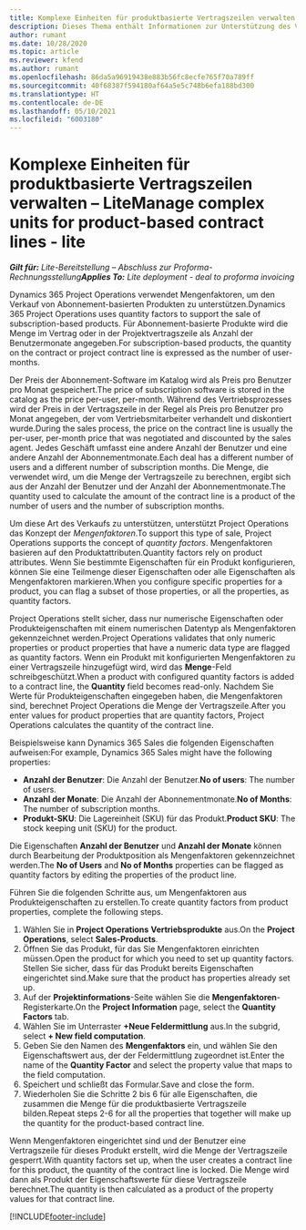 ```yaml
---
title: Komplexe Einheiten für produktbasierte Vertragszeilen verwalten – Lite
description: Dieses Thema enthält Informationen zur Unterstützung des Verkaufs von abonnementbasierten Produkten.
author: rumant
ms.date: 10/28/2020
ms.topic: article
ms.reviewer: kfend
ms.author: rumant
ms.openlocfilehash: 86da5a96919438e883b56fc8ecfe765f70a789ff
ms.sourcegitcommit: 40f68387f594180af64a5e5c748b6efa188bd300
ms.translationtype: HT
ms.contentlocale: de-DE
ms.lasthandoff: 05/10/2021
ms.locfileid: "6003180"
---
```

# <a name="manage-complex-units-for-product-based-contract-lines---lite"></a><span data-ttu-id="018bd-103">Komplexe Einheiten für produktbasierte Vertragszeilen verwalten – Lite</span><span class="sxs-lookup"><span data-stu-id="018bd-103">Manage complex units for product-based contract lines - lite</span></span>

<span data-ttu-id="018bd-104">_**Gilt für:** Lite-Bereitstellung – Abschluss zur Proforma-Rechnungsstellung_</span><span class="sxs-lookup"><span data-stu-id="018bd-104">_**Applies To:** Lite deployment - deal to proforma invoicing_</span></span>

<span data-ttu-id="018bd-105">Dynamics 365 Project Operations verwendet Mengenfaktoren, um den Verkauf von Abonnement-basierten Produkten zu unterstützen.</span><span class="sxs-lookup"><span data-stu-id="018bd-105">Dynamics 365 Project Operations uses quantity factors to support the sale of subscription-based products.</span></span> <span data-ttu-id="018bd-106">Für Abonnement-basierte Produkte wird die Menge im Vertrag oder in der Projektvertragszeile als Anzahl der Benutzermonate angegeben.</span><span class="sxs-lookup"><span data-stu-id="018bd-106">For subscription-based products, the quantity on the contract or project contract line is expressed as the number of user-months.</span></span>

<span data-ttu-id="018bd-107">Der Preis der Abonnement-Software im Katalog wird als Preis pro Benutzer pro Monat gespeichert.</span><span class="sxs-lookup"><span data-stu-id="018bd-107">The price of subscription software is stored in the catalog as the price per-user, per-month.</span></span> <span data-ttu-id="018bd-108">Während des Vertriebsprozesses wird der Preis in der Vertragszeile in der Regel als Preis pro Benutzer pro Monat angegeben, der vom Vertriebsmitarbeiter verhandelt und diskontiert wurde.</span><span class="sxs-lookup"><span data-stu-id="018bd-108">During the sales process, the price on the contract line is usually the per-user, per-month price that was negotiated and discounted by the sales agent.</span></span> <span data-ttu-id="018bd-109">Jedes Geschäft umfasst eine andere Anzahl der Benutzer und eine andere Anzahl der Abonnementmonate.</span><span class="sxs-lookup"><span data-stu-id="018bd-109">Each deal has a different number of users and a different number of subscription months.</span></span> <span data-ttu-id="018bd-110">Die Menge, die verwendet wird, um die Menge der Vertragszeile zu berechnen, ergibt sich aus der Anzahl der Benutzer und der Anzahl der Abonnementmonate.</span><span class="sxs-lookup"><span data-stu-id="018bd-110">The quantity used to calculate the amount of the contract line is a product of the number of users and the number of subscription months.</span></span>

<span data-ttu-id="018bd-111">Um diese Art des Verkaufs zu unterstützen, unterstützt Project Operations das Konzept der *Mengenfaktoren*.</span><span class="sxs-lookup"><span data-stu-id="018bd-111">To support this type of sale, Project Operations supports the concept of *quantity factors*.</span></span> <span data-ttu-id="018bd-112">Mengenfaktoren basieren auf den Produktattributen.</span><span class="sxs-lookup"><span data-stu-id="018bd-112">Quantity factors rely on product attributes.</span></span> <span data-ttu-id="018bd-113">Wenn Sie bestimmte Eigenschaften für ein Produkt konfigurieren, können Sie eine Teilmenge dieser Eigenschaften oder alle Eigenschaften als Mengenfaktoren markieren.</span><span class="sxs-lookup"><span data-stu-id="018bd-113">When you configure specific properties for a product, you can flag a subset of those properties, or all the properties, as quantity factors.</span></span>

<span data-ttu-id="018bd-114">Project Operations stellt sicher, dass nur numerische Eigenschaften oder Produkteigenschaften mit einem numerischen Datentyp als Mengenfaktoren gekennzeichnet werden.</span><span class="sxs-lookup"><span data-stu-id="018bd-114">Project Operations validates that only numeric properties or product properties that have a numeric data type are flagged as quantity factors.</span></span> <span data-ttu-id="018bd-115">Wenn ein Produkt mit konfigurierten Mengenfaktoren zu einer Vertragszeile hinzugefügt wird, wird das **Menge**-Feld schreibgeschützt.</span><span class="sxs-lookup"><span data-stu-id="018bd-115">When a product with configured quantity factors is added to a contract line, the **Quantity** field  becomes read-only.</span></span> <span data-ttu-id="018bd-116">Nachdem Sie Werte für Produkteigenschaften eingegeben haben, die Mengenfaktoren sind, berechnet Project Operations die Menge der Vertragszeile.</span><span class="sxs-lookup"><span data-stu-id="018bd-116">After you enter values for product properties that are quantity factors, Project Operations calculates the quantity of the contract line.</span></span>

<span data-ttu-id="018bd-117">Beispielsweise kann Dynamics 365 Sales die folgenden Eigenschaften aufweisen:</span><span class="sxs-lookup"><span data-stu-id="018bd-117">For example, Dynamics 365 Sales might have the following properties:</span></span>

- <span data-ttu-id="018bd-118">**Anzahl der Benutzer**: Die Anzahl der Benutzer.</span><span class="sxs-lookup"><span data-stu-id="018bd-118">**No of users**: The number of users.</span></span>
- <span data-ttu-id="018bd-119">**Anzahl der Monate**: Die Anzahl der Abonnementmonate.</span><span class="sxs-lookup"><span data-stu-id="018bd-119">**No of Months**: The number of subscription months.</span></span>
- <span data-ttu-id="018bd-120">**Produkt-SKU**: Die Lagereinheit (SKU) für das Produkt.</span><span class="sxs-lookup"><span data-stu-id="018bd-120">**Product SKU**: The stock keeping unit (SKU) for the product.</span></span>

<span data-ttu-id="018bd-121">Die Eigenschaften **Anzahl der Benutzer** und **Anzahl der Monate** können durch Bearbeitung der Produktposition als Mengenfaktoren gekennzeichnet werden.</span><span class="sxs-lookup"><span data-stu-id="018bd-121">The **No of Users** and **No of Months** properties can be flagged as quantity factors by editing the properties of the product line.</span></span>

<span data-ttu-id="018bd-122">Führen Sie die folgenden Schritte aus, um Mengenfaktoren aus Produkteigenschaften zu erstellen.</span><span class="sxs-lookup"><span data-stu-id="018bd-122">To create quantity factors from product properties, complete the following steps.</span></span>

1. <span data-ttu-id="018bd-123">Wählen Sie in **Project Operations** **Vertriebsprodukte** aus.</span><span class="sxs-lookup"><span data-stu-id="018bd-123">On the **Project Operations**, select **Sales-Products**.</span></span>
2. <span data-ttu-id="018bd-124">Öffnen Sie das Produkt, für das Sie Mengenfaktoren einrichten müssen.</span><span class="sxs-lookup"><span data-stu-id="018bd-124">Open the product for which you need to set up quantity factors.</span></span> <span data-ttu-id="018bd-125">Stellen Sie sicher, dass für das Produkt bereits Eigenschaften eingerichtet sind.</span><span class="sxs-lookup"><span data-stu-id="018bd-125">Make sure that the product has properties already set up.</span></span>
3. <span data-ttu-id="018bd-126">Auf der **Projektinformations**-Seite wählen Sie die **Mengenfaktoren**-Registerkarte.</span><span class="sxs-lookup"><span data-stu-id="018bd-126">On the **Project Information** page, select the **Quantity Factors** tab.</span></span>
4. <span data-ttu-id="018bd-127">Wählen Sie im Unterraster **+Neue Feldermittlung** aus.</span><span class="sxs-lookup"><span data-stu-id="018bd-127">In the subgrid, select **+ New field computation**.</span></span>
5. <span data-ttu-id="018bd-128">Geben Sie den Namen des **Mengenfaktors** ein, und wählen Sie den Eigenschaftswert aus, der der Feldermittlung zugeordnet ist.</span><span class="sxs-lookup"><span data-stu-id="018bd-128">Enter the name of the **Quantity Factor** and select the property value that maps to the field computation.</span></span>
6. <span data-ttu-id="018bd-129">Speichert und schließt das Formular.</span><span class="sxs-lookup"><span data-stu-id="018bd-129">Save and close the form.</span></span>
7. <span data-ttu-id="018bd-130">Wiederholen Sie die Schritte 2 bis 6 für alle Eigenschaften, die zusammen die Menge für die produktbasierte Vertragszeile bilden.</span><span class="sxs-lookup"><span data-stu-id="018bd-130">Repeat steps 2-6 for all the properties that together will make up the quantity for the product-based contract line.</span></span>

<span data-ttu-id="018bd-131">Wenn Mengenfaktoren eingerichtet sind und der Benutzer eine Vertragszeile für dieses Produkt erstellt, wird die Menge der Vertragszeile gesperrt.</span><span class="sxs-lookup"><span data-stu-id="018bd-131">With quantity factors set up, when the user creates a contract line for this product, the quantity of the contract line is locked.</span></span> <span data-ttu-id="018bd-132">Die Menge wird dann als Produkt der Eigenschaftswerte für diese Vertragszeile berechnet.</span><span class="sxs-lookup"><span data-stu-id="018bd-132">The quantity is then calculated as a product of the property values for that contract line.</span></span>


[!INCLUDE[footer-include](../../includes/footer-banner.md)]